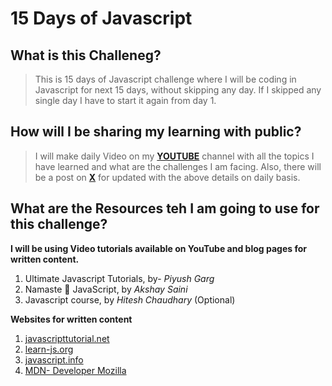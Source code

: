 # 15 Days of Javascript
## What is this Challeneg?
> This is 15 days of Javascript challenge where I will be coding in Javascript for next 15 days, without skipping any day. If I skipped any single day I have to start it again from day 1.

## How will I be sharing my learning with public?
> I will make daily Video on my [**YOUTUBE**](https://www.youtube.com/@AnkitOjhaCoding) channel with all the topics I have learned and what are the challenges I am facing. Also, there will be a post on [**X**](https://twitter.com/ankitojhacoding) for updated with the above details on daily basis.

## What are the Resources teh I am going to use for this challenge?
**I will be using Video tutorials available on YouTube and blog pages for written content.**
1. Ultimate Javascript Tutorials, by- *Piyush Garg*
2. Namaste 🙏 JavaScript, by *Akshay Saini*
3. Javascript course, by *Hitesh Chaudhary* (Optional)

**Websites for written content**
1. [javascripttutorial.net](https://www.javascripttutorial.net)
2. [learn-js.org](https://www.learn-js.org)
3. [javascript.info](https://javascript.info)
4. [MDN- Developer Mozilla](https://developer.mozilla.org/en-US/docs/Learn/JavaScript)

